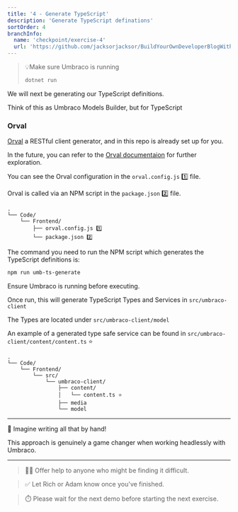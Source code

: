 ```yaml
---
title: '4 - Generate TypeScript'
description: 'Generate TypeScript definations'
sortOrder: 4
branchInfo:
  name: 'checkpoint/exercise-4'
  url: 'https://github.com/jacksorjacksor/BuildYourOwnDeveloperBlogWithUmbraco15AndAstro/tree/checkpoint/start'
---
```


> 💡Make sure Umbraco is running
>
> ```powershell title=".Code/Backend/DeveloperBlog.Umbraco/"
> dotnet run
> ```

We will next be generating our TypeScript definitions.

Think of this as Umbraco Models Builder, but for TypeScript

### Orval

[Orval](https://orval.dev/) a RESTful client generator, and in this repo is already set up for you.

In the future, you can refer to the [Orval documentaion](https://orval.dev/overview) for further exploration.

You can see the Orval configuration in the `orval.config.js` 1️⃣ file.

Orval is called via an NPM script in the `package.json` 2️⃣ file.

```
.
└── Code/
    └── Frontend/
        ├── orval.config.js 1️⃣
        └── package.json 2️⃣
```

The command you need to run the NPM script which generates the TypeScript definitions is:

```bash title = "Code/Frontend"
npm run umb-ts-generate
```

Ensure Umbraco is running before executing.

Once run, this will generate TypeScript Types and Services in `src/umbraco-client`

The Types are located under `src/umbraco-client/model`

An example of a generated type safe service can be found in `src/umbraco-client/content/content.ts` ⭐

```
.
└── Code/
    └── Frontend/
        └── src/
            └── umbraco-client/
                ├── content/
                │   └── content.ts ⭐
                ├── media
                └── model
```

---

🤯 Imagine writing all that by hand!

This approach is genuinely a game changer when working headlessly with Umbraco.

---

> 💁‍♀️ Offer help to anyone who might be finding it difficult.

> ✅ Let Rich or Adam know once you've finished.

> ⏱️ Please wait for the next demo before starting the next exercise.
